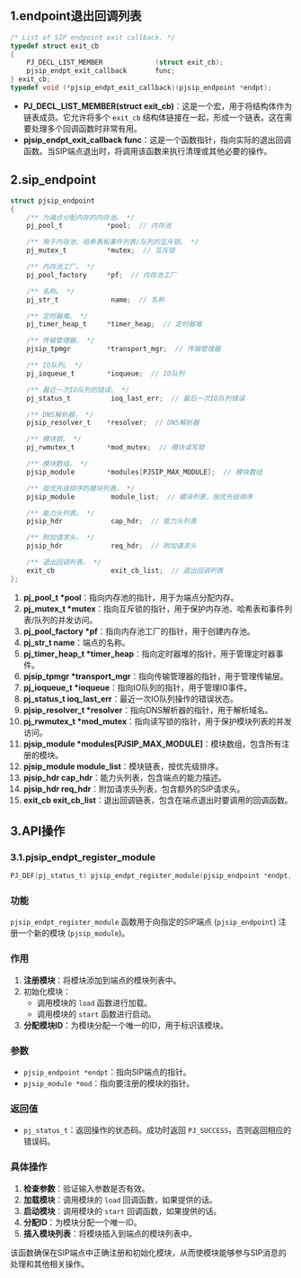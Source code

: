 ## 1.endpoint退出回调列表

```c
/* List of SIP endpoint exit callback. */
typedef struct exit_cb
{
    PJ_DECL_LIST_MEMBER             (struct exit_cb);
    pjsip_endpt_exit_callback       func;
} exit_cb;
typedef void (*pjsip_endpt_exit_callback)(pjsip_endpoint *endpt);
```

- **PJ_DECL_LIST_MEMBER(struct exit_cb)**：这是一个宏，用于将结构体作为链表成员。它允许将多个 `exit_cb` 结构体链接在一起，形成一个链表。这在需要处理多个回调函数时非常有用。
- **pjsip_endpt_exit_callback func**：这是一个函数指针，指向实际的退出回调函数。当SIP端点退出时，将调用该函数来执行清理或其他必要的操作。

## 2.sip_endpoint

```c
struct pjsip_endpoint
{
    /** 为端点分配内存的内存池。 */
    pj_pool_t           *pool;  // 内存池

    /** 用于内存池、哈希表和事件列表/队列的互斥锁。 */
    pj_mutex_t          *mutex;  // 互斥锁

    /** 内存池工厂。 */
    pj_pool_factory     *pf;  // 内存池工厂

    /** 名称。 */
    pj_str_t             name;  // 名称

    /** 定时器堆。 */
    pj_timer_heap_t     *timer_heap;  // 定时器堆

    /** 传输管理器。 */
    pjsip_tpmgr         *transport_mgr;  // 传输管理器

    /** IO队列。 */
    pj_ioqueue_t        *ioqueue;  // IO队列

    /** 最近一次IO队列的错误。 */
    pj_status_t          ioq_last_err;  // 最后一次IO队列错误

    /** DNS解析器。 */
    pjsip_resolver_t    *resolver;  // DNS解析器

    /** 模块锁。 */
    pj_rwmutex_t        *mod_mutex;  // 模块读写锁

    /** 模块数组。 */
    pjsip_module        *modules[PJSIP_MAX_MODULE];  // 模块数组

    /** 按优先级排序的模块列表。 */
    pjsip_module         module_list;  // 模块列表，按优先级排序

    /** 能力头列表。 */
    pjsip_hdr            cap_hdr;  // 能力头列表

    /** 附加请求头。 */
    pjsip_hdr            req_hdr;  // 附加请求头

    /** 退出回调列表。 */
    exit_cb              exit_cb_list;  // 退出回调列表
};

```

1. **pj_pool_t \*pool**：指向内存池的指针，用于为端点分配内存。
2. **pj_mutex_t \*mutex**：指向互斥锁的指针，用于保护内存池、哈希表和事件列表/队列的并发访问。
3. **pj_pool_factory \*pf**：指向内存池工厂的指针，用于创建内存池。
4. **pj_str_t name**：端点的名称。
5. **pj_timer_heap_t \*timer_heap**：指向定时器堆的指针，用于管理定时器事件。
6. **pjsip_tpmgr \*transport_mgr**：指向传输管理器的指针，用于管理传输层。
7. **pj_ioqueue_t \*ioqueue**：指向IO队列的指针，用于管理IO事件。
8. **pj_status_t ioq_last_err**：最近一次IO队列操作的错误状态。
9. **pjsip_resolver_t \*resolver**：指向DNS解析器的指针，用于解析域名。
10. **pj_rwmutex_t \*mod_mutex**：指向读写锁的指针，用于保护模块列表的并发访问。
11. **pjsip_module \*modules[PJSIP_MAX_MODULE]**：模块数组，包含所有注册的模块。
12. **pjsip_module module_list**：模块链表，按优先级排序。
13. **pjsip_hdr cap_hdr**：能力头列表，包含端点的能力描述。
14. **pjsip_hdr req_hdr**：附加请求头列表，包含额外的SIP请求头。
15. **exit_cb exit_cb_list**：退出回调链表，包含在端点退出时要调用的回调函数。

## 3.API操作

### 3.1.pjsip_endpt_register_module

```c
PJ_DEF(pj_status_t) pjsip_endpt_register_module(pjsip_endpoint *endpt, pjsip_module *mod);
```

### 功能

`pjsip_endpt_register_module` 函数用于向指定的SIP端点 (`pjsip_endpoint`) 注册一个新的模块 (`pjsip_module`)。

### 作用

1. **注册模块**：将模块添加到端点的模块列表中。
2. 初始化模块：
   - 调用模块的 `load` 函数进行加载。
   - 调用模块的 `start` 函数进行启动。
3. **分配模块ID**：为模块分配一个唯一的ID，用于标识该模块。

### 参数

- `pjsip_endpoint *endpt`：指向SIP端点的指针。
- `pjsip_module *mod`：指向要注册的模块的指针。

### 返回值

- `pj_status_t`：返回操作的状态码。成功时返回 `PJ_SUCCESS`，否则返回相应的错误码。

### 具体操作

1. **检查参数**：验证输入参数是否有效。
2. **加载模块**：调用模块的 `load` 回调函数，如果提供的话。
3. **启动模块**：调用模块的 `start` 回调函数，如果提供的话。
4. **分配ID**：为模块分配一个唯一ID。
5. **插入模块列表**：将模块插入到端点的模块列表中。

该函数确保在SIP端点中正确注册和初始化模块，从而使模块能够参与SIP消息的处理和其他相关操作。

